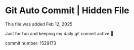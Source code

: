 # Git Auto Commit | Hidden File

This file was added Feb 12, 2025

Just for fun and keeping my daily git commit active 🤪

commit number: 1529173
